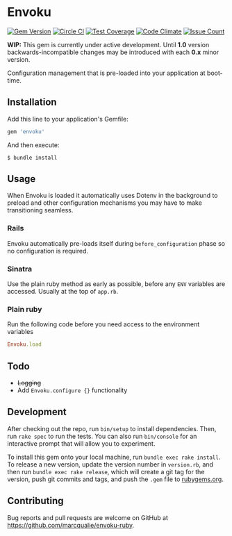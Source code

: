 # Envoku

[![Gem Version](https://badge.fury.io/rb/envoku.svg)](https://badge.fury.io/rb/envoku)
[![Circle CI](https://circleci.com/gh/marcqualie/envoku-ruby/tree/master.svg?style=shield)](https://circleci.com/gh/marcqualie/envoku-ruby/tree/master)
[![Test Coverage](https://codeclimate.com/github/marcqualie/envoku-ruby/badges/coverage.svg)](https://codeclimate.com/github/marcqualie/envoku-ruby/coverage)
[![Code Climate](https://codeclimate.com/github/marcqualie/envoku-ruby/badges/gpa.svg)](https://codeclimate.com/github/marcqualie/envoku-ruby)
[![Issue Count](https://codeclimate.com/github/marcqualie/envoku-ruby/badges/issue_count.svg)](https://codeclimate.com/github/marcqualie/envoku-ruby)

**WIP:** This gem is currently under active development. Until **1.0** version backwards-incompatible changes may be introduced with each **0.x** minor version.

Configuration management that is pre-loaded into your application at boot-time.


## Installation

Add this line to your application's Gemfile:

``` ruby
gem 'envoku'
```

And then execute:

    $ bundle install


## Usage

When Envoku is loaded it automatically uses Dotenv in the background to preload and other configuration mechanisms you may have to make transitioning seamless.


### Rails

Envoku automatically pre-loads itself during `before_configuration` phase so no configuration is required.

### Sinatra

Use the plain ruby method as early as possible, before any `ENV` variables are accessed. Usually at the top of `app.rb`.


### Plain ruby

Run the following code before you need access to the environment variables

``` ruby
Envoku.load
```


## Todo

- ~~Logging~~
- Add `Envoku.configure {}` functionality


## Development

After checking out the repo, run `bin/setup` to install dependencies. Then, run `rake spec` to run the tests. You can also run `bin/console` for an interactive prompt that will allow you to experiment.

To install this gem onto your local machine, run `bundle exec rake install`. To release a new version, update the version number in `version.rb`, and then run `bundle exec rake release`, which will create a git tag for the version, push git commits and tags, and push the `.gem` file to [rubygems.org](https://rubygems.org).


## Contributing

Bug reports and pull requests are welcome on GitHub at https://github.com/marcqualie/envoku-ruby.
